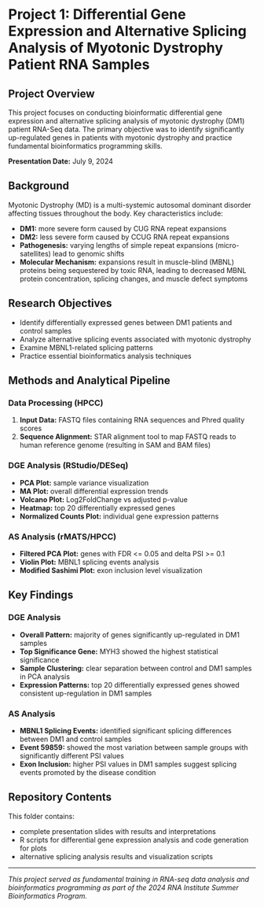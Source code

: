 # Project 1: Differential Gene Expression and Alternative Splicing Analysis of Myotonic Dystrophy Patient RNA Samples

## Project Overview
This project focuses on conducting bioinformatic differential gene expression and alternative splicing analysis of myotonic dystrophy (DM1) patient RNA-Seq data. The primary objective was to identify significantly up-regulated genes in patients with myotonic dystrophy and practice fundamental bioinformatics programming skills.

**Presentation Date:** July 9, 2024

## Background
Myotonic Dystrophy (MD) is a multi-systemic autosomal dominant disorder affecting tissues throughout the body.
Key characteristics include:
- **DM1:** more severe form caused by CUG RNA repeat expansions
- **DM2:** less severe form caused by CCUG RNA repeat expansions
- **Pathogenesis:** varying lengths of simple repeat expansions (micro-satellites) lead to genomic shifts
- **Molecular Mechanism:** expansions result in muscle-blind (MBNL) proteins being sequestered by toxic RNA, leading to decreased MBNL protein concentration, splicing changes, and muscle defect symptoms

## Research Objectives
- Identify differentially expressed genes between DM1 patients and control samples
- Analyze alternative splicing events associated with myotonic dystrophy
- Examine MBNL1-related splicing patterns
- Practice essential bioinformatics analysis techniques

## Methods and Analytical Pipeline
### Data Processing (HPCC)
1. **Input Data:** FASTQ files containing RNA sequences and Phred quality scores
2. **Sequence Alignment:** STAR alignment tool to map FASTQ reads to human reference genome (resulting in SAM and BAM files)

### DGE Analysis (RStudio/DESeq)
- **PCA Plot:** sample variance visualization
- **MA Plot:** overall differential expression trends
- **Volcano Plot:** Log2FoldChange vs adjusted p-value
- **Heatmap:** top 20 differentially expressed genes
- **Normalized Counts Plot:** individual gene expression patterns

### AS Analysis (rMATS/HPCC)
- **Filtered PCA Plot:** genes with FDR <= 0.05 and delta PSI >= 0.1
- **Violin Plot:** MBNL1 splicing events analysis
- **Modified Sashimi Plot:** exon inclusion level visualization
  
## Key Findings
### DGE Analysis
- **Overall Pattern:** majority of genes significantly up-regulated in DM1 samples
- **Top Significance Gene:** MYH3 showed the highest statistical significance
- **Sample Clustering:** clear separation between control and DM1 samples in PCA analysis
- **Expression Patterns:** top 20 differentially expressed genes showed consistent up-regulation in DM1 samples

### AS Analysis
- **MBNL1 Splicing Events:** identified significant splicing differences between DM1 and control samples
- **Event 59859:** showed the most variation between sample groups with significantly different PSI values
- **Exon Inclusion:** higher PSI values in DM1 samples suggest splicing events promoted by the disease condition

## Repository Contents
This folder contains:
- complete presentation slides with results and interpretations
- R scripts for differential gene expression analysis and code generation for plots
- alternative splicing analysis results and visualization scripts

---
_This project served as fundamental training in RNA-seq data analysis and bioinformatics programming as part of the 2024 RNA Institute Summer Bioinformatics Program._
